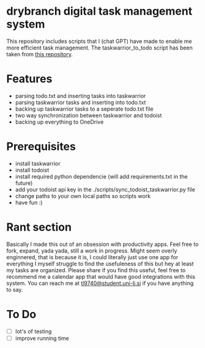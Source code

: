 # drybranch digital task management system
This repository includes scripts that I (chat GPT) have made to enable me more efficient task management.
The taskwarrior_to_todo script has been taken from [this repository](https://github.com/juzim/taskwarrior2todo.txt).

# Features
- parsing todo.txt and inserting tasks into taskwarrior
- parsing taskwarrior tasks and inserting into todo.txt
- backing up taskwarrior tasks to a seperate todo.txt file
- two way synchronization between taskwarrior and todoist
- backing up everything to OneDrive

# Prerequisites
- install taskwarrior
- install todoist
- install required python dependencie (will add requirements.txt in the future)
- add your todoist api key in the ./scripts/sync_todoist_taskwarrior.py file
- change paths to your own local paths so scripts work
- have fun :)

# Rant section
Basically I made this out of an obsession with productivity apps.
Feel free to fork, expand, yada yada, still a work in progress.
Might seem overly enginnered, that is because it is, I could literally just use one app for everything I myself struggle to find the usefuleness of this but hey at least my tasks are organized.
Please share if you find this useful, feel free to recommend me a calendar app that would have good integrations with this system.
You can reach me at tl9740@student.uni-lj.si if you have anything to say.

# To Do
- [ ] lot's of testing
- [ ] improve running time